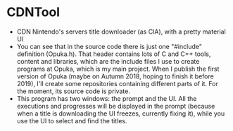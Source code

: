 # CDNTool
 - CDN Nintendo's servers title downloader (as CIA), with a pretty material UI
 - You can see that in the source code there is just one "#include" definition (Opuka.h). That header contains lots of C and C++ tools, content and libraries, which are the include files I use to create programs at Opuka, which is my main project. When I publish the first version of Opuka (maybe on Autumn 2018, hoping to finish it before 2019), I'll create some repositories containing different parts of it. For the moment, its source code is private.
 - This program has two windows: the prompt and the UI. All the executions and progresses will be displayed in the prompt (because when a title is downloading the UI freezes, currently fixing it), while you use the UI to select and find the titles.
